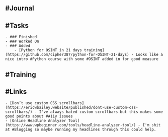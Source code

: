## #Journal
## #Tasks
	- ### Finished
	- ### Worked On
	- ### Added
		- [Python for OSINT in 21 days training](https://github.com/cipher387/python-for-OSINT-21-days) - Looks like a nice intro #Python course with some #OSINT added in for good measure
## #Training
## #Links
	- [Don’t use custom CSS scrollbars](https://ericwbailey.website/published/dont-use-custom-css-scrollbars/) - I've always hated custom scrollbars but this makes some good points about #A11y issues
	- [Online Headline Analyzer Tool](https://www.wpbeginner.com/tools/headline-analyzer-tool/) - I'm shit at #Blogging so maybe running my headlines through this could help.